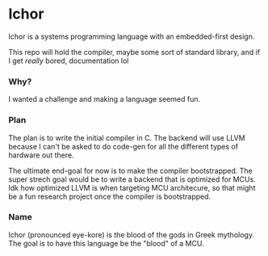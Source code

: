 # Ichor

Ichor is a systems programming language with an embedded-first design.

This repo will hold the compiler, maybe some sort of standard library, and if I get *really* bored, documentation lol

### Why?
I wanted a challenge and making a language seemed fun.

### Plan
The plan is to write the initial compiler in C. The backend will use LLVM because I can't be asked to do code-gen for all the different types of hardware out there.

The ultimate end-goal for now is to make the compiler bootstrapped. The super strech goal would be to write a backend that is optimized for MCUs.
Idk how optimized LLVM is when targeting MCU architecure, so that might be a fun research project once the compiler is bootstrapped.

### Name
Ichor (pronounced eye-kore) is the blood of the gods in Greek mythology. The goal is to have this language be the "blood" of a MCU.



